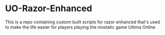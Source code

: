 # UO-Razor-Enhanced
This is a repo containing custom built scripts for razor enhanced that's used to make the life easier for players playing the niostalic game Ultima Online
